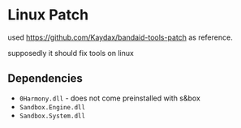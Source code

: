 ﻿# Linux Patch
used https://github.com/Kaydax/bandaid-tools-patch as reference.

supposedly it should fix tools on linux

## Dependencies
- `0Harmony.dll` - does not come preinstalled with s&box
- `Sandbox.Engine.dll`
- `Sandbox.System.dll`